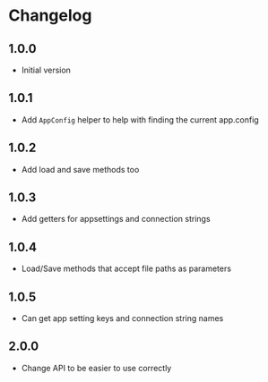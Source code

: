 # Changelog

## 1.0.0

* Initial version

## 1.0.1

* Add `AppConfig` helper to help with finding the current app.config

## 1.0.2

* Add load and save methods too

## 1.0.3

* Add getters for appsettings and connection strings

## 1.0.4

* Load/Save methods that accept file paths as parameters

## 1.0.5

* Can get app setting keys and connection string names

## 2.0.0

* Change API to be easier to use correctly
